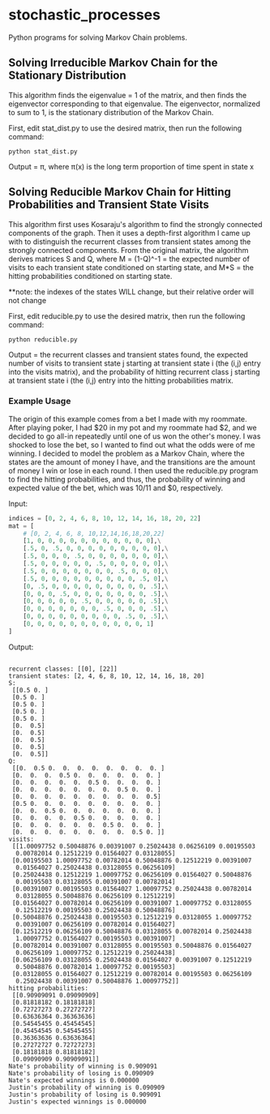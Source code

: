 # stochastic_processes

Python programs for solving Markov Chain problems.

## Solving Irreducible Markov Chain for the Stationary Distribution

This algorithm finds the eigenvalue = 1 of the matrix, and then finds the eigenvector corresponding to that eigenvalue. The eigenvector, normalized to sum to 1, is the stationary distribution of the Markov Chain.

First, edit stat_dist.py to use the desired matrix, then run the following command:

```
python stat_dist.py
```

Output = π, where π(x) is the long term proportion of time spent in state x

## Solving Reducible Markov Chain for Hitting Probabilities and Transient State Visits

This algorithm first uses Kosaraju's algorithm to find the strongly connected components of the graph. Then it uses a depth-first algorithm I came up with to distinguish the recurrent classes from transient states among the strongly connected components. From the original matrix, the algorithm derives matrices S and Q, where M = (1-Q)^-1 = the expected number of visits to each transient state conditioned on starting state, and M*S = the hitting probabilities conditioned on starting state.

**note: the indexes of the states WILL change, but their relative order will not change

First, edit reducible.py to use the desired matrix, then run the following command:

```
python reducible.py
```

Output = the recurrent classes and transient states found, the expected number of visits to transient state j starting at transient state i (the (i,j) entry into the visits matrix), and the probability of hitting recurrent class j starting at transient state i (the (i,j) entry into the hitting probabilities matrix.

### Example Usage

The origin of this example comes from a bet I made with my roommate. After playing poker, I had $20 in my pot and my roommate had $2, and we decided to go all-in repeatedly until one of us won the other's money. I was shocked to lose the bet, so I wanted to find out what the odds were of me winning. I decided to model the problem as a Markov Chain, where the states are the amount of money I have, and the transitions are the amount of money I win or lose in each round. I then used the reducible.py program to find the hitting probabilities, and thus, the probability of winning and expected value of the bet, which was 10/11 and $0, respectively.

Input:

```python
indices = [0, 2, 4, 6, 8, 10, 12, 14, 16, 18, 20, 22]
mat = [
    # [0, 2, 4, 6, 8, 10,12,14,16,18,20,22]
    [1, 0, 0, 0, 0, 0, 0, 0, 0, 0, 0, 0],\
    [.5, 0, .5, 0, 0, 0, 0, 0, 0, 0, 0, 0],\
    [.5, 0, 0, 0, .5, 0, 0, 0, 0, 0, 0, 0],\
    [.5, 0, 0, 0, 0, 0, .5, 0, 0, 0, 0, 0],\
    [.5, 0, 0, 0, 0, 0, 0, 0, .5, 0, 0, 0],\
    [.5, 0, 0, 0, 0, 0, 0, 0, 0, 0, .5, 0],\
    [0, .5, 0, 0, 0, 0, 0, 0, 0, 0, 0, .5],\
    [0, 0, 0, .5, 0, 0, 0, 0, 0, 0, 0, .5],\
    [0, 0, 0, 0, 0, .5, 0, 0, 0, 0, 0, .5],\
    [0, 0, 0, 0, 0, 0, 0, .5, 0, 0, 0, .5],\
    [0, 0, 0, 0, 0, 0, 0, 0, 0, .5, 0, .5],\
    [0, 0, 0, 0, 0, 0, 0, 0, 0, 0, 0, 1]
]
```

Output:

```

recurrent classes: [[0], [22]]
transient states: [2, 4, 6, 8, 10, 12, 14, 16, 18, 20]
S:
 [[0.5 0. ]
 [0.5 0. ]
 [0.5 0. ]
 [0.5 0. ]
 [0.5 0. ]
 [0.  0.5]
 [0.  0.5]
 [0.  0.5]
 [0.  0.5]
 [0.  0.5]]
Q:
 [[0.  0.5 0.  0.  0.  0.  0.  0.  0.  0. ]
 [0.  0.  0.  0.5 0.  0.  0.  0.  0.  0. ]
 [0.  0.  0.  0.  0.  0.5 0.  0.  0.  0. ]
 [0.  0.  0.  0.  0.  0.  0.  0.5 0.  0. ]
 [0.  0.  0.  0.  0.  0.  0.  0.  0.  0.5]
 [0.5 0.  0.  0.  0.  0.  0.  0.  0.  0. ]
 [0.  0.  0.5 0.  0.  0.  0.  0.  0.  0. ]
 [0.  0.  0.  0.  0.5 0.  0.  0.  0.  0. ]
 [0.  0.  0.  0.  0.  0.  0.5 0.  0.  0. ]
 [0.  0.  0.  0.  0.  0.  0.  0.  0.5 0. ]]
visits:
 [[1.00097752 0.50048876 0.00391007 0.25024438 0.06256109 0.00195503
  0.00782014 0.12512219 0.01564027 0.03128055]
 [0.00195503 1.00097752 0.00782014 0.50048876 0.12512219 0.00391007
  0.01564027 0.25024438 0.03128055 0.06256109]
 [0.25024438 0.12512219 1.00097752 0.06256109 0.01564027 0.50048876
  0.00195503 0.03128055 0.00391007 0.00782014]
 [0.00391007 0.00195503 0.01564027 1.00097752 0.25024438 0.00782014
  0.03128055 0.50048876 0.06256109 0.12512219]
 [0.01564027 0.00782014 0.06256109 0.00391007 1.00097752 0.03128055
  0.12512219 0.00195503 0.25024438 0.50048876]
 [0.50048876 0.25024438 0.00195503 0.12512219 0.03128055 1.00097752
  0.00391007 0.06256109 0.00782014 0.01564027]
 [0.12512219 0.06256109 0.50048876 0.03128055 0.00782014 0.25024438
  1.00097752 0.01564027 0.00195503 0.00391007]
 [0.00782014 0.00391007 0.03128055 0.00195503 0.50048876 0.01564027
  0.06256109 1.00097752 0.12512219 0.25024438]
 [0.06256109 0.03128055 0.25024438 0.01564027 0.00391007 0.12512219
  0.50048876 0.00782014 1.00097752 0.00195503]
 [0.03128055 0.01564027 0.12512219 0.00782014 0.00195503 0.06256109
  0.25024438 0.00391007 0.50048876 1.00097752]]
hitting probabilities:
 [[0.90909091 0.09090909]
 [0.81818182 0.18181818]
 [0.72727273 0.27272727]
 [0.63636364 0.36363636]
 [0.54545455 0.45454545]
 [0.45454545 0.54545455]
 [0.36363636 0.63636364]
 [0.27272727 0.72727273]
 [0.18181818 0.81818182]
 [0.09090909 0.90909091]]
Nate's probability of winning is 0.909091
Nate's probability of losing is 0.090909
Nate's expected winnings is 0.000000
Justin's probability of winning is 0.090909
Justin's probability of losing is 0.909091
Justin's expected winnings is 0.000000
```
